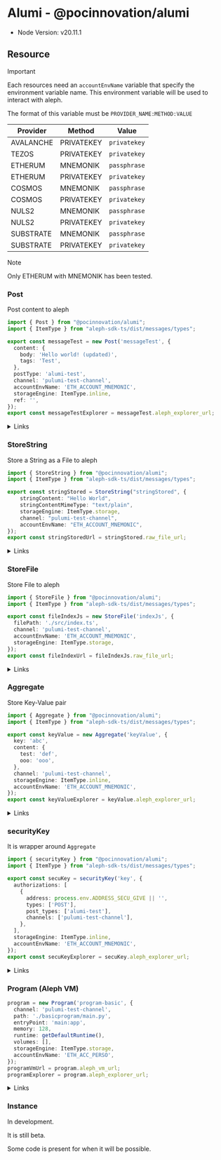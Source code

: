 # Alumi - @pocinnovation/alumi

- Node Version: v20.11.1

## Resource

> [!IMPORTANT]
> Each resources need an `accountEnvName` variable that specify the environment variable name.
> This environment variable will be used to interact with aleph.

The format of this variable must be `PROVIDER_NAME:METHOD:VALUE`

| Provider  | Method     | Value        |
| --------- | ---------- | ------------ |
| AVALANCHE | PRIVATEKEY | `privatekey` |
| TEZOS     | PRIVATEKEY | `privatekey` |
| ETHERUM   | MNEMONIK   | `passphrase` |
| ETHERUM   | PRIVATEKEY | `privatekey` |
| COSMOS    | MNEMONIK   | `passphrase` |
| COSMOS    | PRIVATEKEY | `privatekey` |
| NULS2     | MNEMONIK   | `passphrase` |
| NULS2     | PRIVATEKEY | `privatekey` |
| SUBSTRATE | MNEMONIK   | `passphrase` |
| SUBSTRATE | PRIVATEKEY | `privatekey` |

> [!NOTE]
> Only ETHERUM with MNEMONIK has been tested.

### Post

Post content to aleph

```ts
import { Post } from "@pocinnovation/alumi";
import { ItemType } from "aleph-sdk-ts/dist/messages/types";

export const messageTest = new Post('messageTest', {
  content: {
    body: 'Hello world! (updated)',
    tags: 'Test',
  },
  postType: 'alumi-test',
  channel: 'pulumi-test-channel',
  accountEnvName: 'ETH_ACCOUNT_MNEMONIC',
  storageEngine: ItemType.inline,
  ref: '',
});
export const messageTestExplorer = messageTest.aleph_explorer_url;
```

<details>
<summary>Links</summary>

- [@aleph-sdk/message/src/post](https://github.com/aleph-im/aleph-sdk-ts/tree/main/packages/message/src/post)
- [@aleph-sdk/client/src/authenticatedHttpClient](https://github.com/aleph-im/aleph-sdk-ts/blob/main/packages/client/src/authenticatedHttpClient.ts)

</details>

### StoreString

Store a String as a File to aleph

```ts
import { StoreString } from "@pocinnovation/alumi";
import { ItemType } from "aleph-sdk-ts/dist/messages/types";

export const stringStored = StoreString("stringStored", {
    stringContent: "Hello World",
    stringContentMimeType: "text/plain",
    storageEngine: ItemType.storage,
    channel: "pulumi-test-channel",
    accountEnvName: "ETH_ACCOUNT_MNEMONIC",
});
export const stringStoredUrl = stringStored.raw_file_url;
```

<details>
<summary>Links</summary>

- [@aleph-sdk/message/src/store](https://github.com/aleph-im/aleph-sdk-ts/tree/main/packages/message/src/store)
- [@aleph-sdk/client/src/authenticatedHttpClient](https://github.com/aleph-im/aleph-sdk-ts/blob/main/packages/client/src/authenticatedHttpClient.ts)

</details>

### StoreFile

Store File to aleph

```ts
import { StoreFile } from "@pocinnovation/alumi";
import { ItemType } from "aleph-sdk-ts/dist/messages/types";

export const fileIndexJs = new StoreFile('indexJs', {
  filePath: './src/index.ts',
  channel: 'pulumi-test-channel',
  accountEnvName: 'ETH_ACCOUNT_MNEMONIC',
  storageEngine: ItemType.storage,
});
export const fileIndexUrl = fileIndexJs.raw_file_url;
```

<details>
<summary>Links</summary>

- [@aleph-sdk/message/src/store](https://github.com/aleph-im/aleph-sdk-ts/tree/main/packages/message/src/store)
- [@aleph-sdk/client/src/authenticatedHttpClient](https://github.com/aleph-im/aleph-sdk-ts/blob/main/packages/client/src/authenticatedHttpClient.ts)

</details>

### Aggregate

Store Key-Value pair

```ts
import { Aggregate } from "@pocinnovation/alumi";
import { ItemType } from "aleph-sdk-ts/dist/messages/types";

export const keyValue = new Aggregate('keyValue', {
  key: 'abc',
  content: {
    test: 'def',
    ooo: 'ooo',
  },
  channel: 'pulumi-test-channel',
  storageEngine: ItemType.inline,
  accountEnvName: 'ETH_ACCOUNT_MNEMONIC',
});
export const keyValueExplorer = keyValue.aleph_explorer_url;
```

<details>
<summary>Links</summary>

- [@aleph-sdk/message/src/aggregate](https://github.com/aleph-im/aleph-sdk-ts/tree/main/packages/message/src/aggregate)
- [@aleph-sdk/client/src/authenticatedHttpClient](https://github.com/aleph-im/aleph-sdk-ts/blob/main/packages/client/src/authenticatedHttpClient.ts)

</details>

### securityKey

It is wrapper around `Aggregate`

```ts
import { securityKey } from "@pocinnovation/alumi";
import { ItemType } from "aleph-sdk-ts/dist/messages/types";

export const secuKey = securityKey('key', {
  authorizations: [
    {
      address: process.env.ADDRESS_SECU_GIVE || '',
      types: ['POST'],
      post_types: ['alumi-test'],
      channels: ['pulumi-test-channel'],
    },
  ],
  storageEngine: ItemType.inline,
  accountEnvName: 'ETH_ACCOUNT_MNEMONIC',
});
export const secuKeyExplorer = secuKey.aleph_explorer_url;
```

<details>
<summary>Links</summary>

See also links from Aggregate.

</details>

### Program (Aleph VM)

```ts
program = new Program('program-basic', {
  channel: 'pulumi-test-channel',
  path: './basicprogram/main.py',
  entryPoint: 'main:app',
  memory: 128,
  runtime: getDefaultRuntime(),
  volumes: [],
  storageEngine: ItemType.storage,
  accountEnvName: 'ETH_ACC_PERSO',
});
programVmUrl = program.aleph_vm_url;
programExplorer = program.aleph_explorer_url;
```

<details>
<summary>Links</summary>

- [@aleph-sdk/message/src/program](https://github.com/aleph-im/aleph-sdk-ts/tree/main/packages/message/src/program)
- [@aleph-sdk/client/src/authenticatedHttpClient](https://github.com/aleph-im/aleph-sdk-ts/blob/main/packages/client/src/authenticatedHttpClient.ts)

</details>

### Instance

In development.

It is still beta.

Some code is present for when it will be possible.
